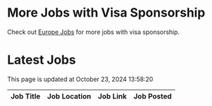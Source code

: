 # More Jobs with Visa Sponsorship

Check out [Europe Jobs](https://github.com/sureshparimi/europejobs#latest-jobs) for more jobs with visa sponsorship.

# Latest Jobs

This page is updated at October 23, 2024 13:58:20

| Job Title | Job Location | Job Link | Job Posted |
| --- | --- | --- | --- |
